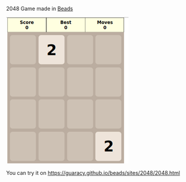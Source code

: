 2048 Game made in [Beads](http://beadslang.org) 

![2048](assets/2048.gif)

You can try it on https://guaracy.github.io/beads/sites/2048/2048.html

